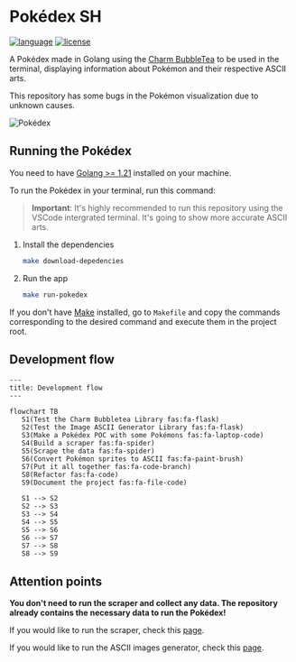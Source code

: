# Pokédex SH

[![language](https://img.shields.io/badge/Language-Go-blue)](https://golang.org/)
[![license](https://img.shields.io/badge/License-Apache%202.0-blue.svg)](https://github.com/programacaoemacao/pokedex-sh/blob/main/LICENSE)


A Pokédex made in Golang using the [Charm BubbleTea](https://github.com/charmbracelet/bubbletea) to be used in the terminal, displaying information about Pokémon and their respective ASCII arts.

This repository has some bugs in the Pokémon visualization due to unknown causes.

![Pokédex](./pokedex.gif "Pokédex app showcase")

## Running the Pokédex

You need to have [Golang >= 1.21](https://go.dev/doc/install) installed on your machine.

To run the Pokédex in your terminal, run this command:

> **Important**: It's highly recommended to run this repository using the VSCode intergrated terminal. It's going to show more accurate ASCII arts.


1. Install the dependencies
   ```bash
   make download-depedencies
   ```
1. Run the app
   ```bash
   make run-pokedex
   ```

If you don't have [Make](https://www.gnu.org/software/make/) installed, go to `Makefile` and copy the commands corresponding to the desired command and execute them in the project root.

## Development flow

```mermaid
---
title: Development flow
---

flowchart TB
   S1(Test the Charm Bubbletea Library fas:fa-flask)
   S2(Test the Image ASCII Generator Library fas:fa-flask)
   S3(Make a Pokédex POC with some Pokémons fas:fa-laptop-code)
   S4(Build a scraper fas:fa-spider)
   S5(Scrape the data fas:fa-spider)
   S6(Convert Pokémon sprites to ASCII fas:fa-paint-brush)
   S7(Put it all together fas:fa-code-branch)
   S8(Refactor fas:fa-code)
   S9(Document the project fas:fa-file-code)

   S1 --> S2
   S2 --> S3
   S3 --> S4
   S4 --> S5
   S5 --> S6
   S6 --> S7
   S7 --> S8
   S8 --> S9
```

## Attention points

**You don't need to run the scraper and collect any data. The repository already contains the necessary data to run the Pokédex!**

If you would like to run the scraper, check this [page](https://github.com/programacaoemacao/pokedex-sh/tree/main/cmd/data_scraper).

If you would like to run the ASCII images generator, check this [page](https://github.com/programacaoemacao/pokedex-sh/tree/main/cmd/ascii_images_generator).